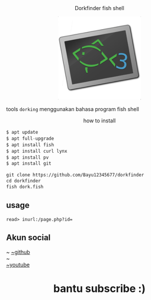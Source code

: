 <div align="center">
   Dorkfinder fish shell
</div>
<p align="center">
<img
src="https://github.com/Bayu12345677/dorkfinder/blob/main/fish-shell-logo.png" width="224" title="Menu" alt="Menu">
</p>

tools `dorking` menggunakan bahasa program fish shell

<p
<div align="center">
  how to install
</div>
</p>

```php
$ apt update
$ apt full-upgrade
$ apt install fish
$ apt install curl lynx
$ apt install pv
$ apt install git
```
```
git clone https://github.com/Bayu12345677/dorkfinder
cd dorkfinder
fish dork.fish
```

## usage

```fish
read> inurl:/page.php?id=
```

## Akun social
~ 
[~github](https://github.com/Bayu12345677)                    
~                      
[~youtube](https://youtube.com/channel/UCtu-GcxKL8kJBXpR1wfMgWg)           

<h1 align="center">
  bantu subscribe :)
</h1>
</div>

